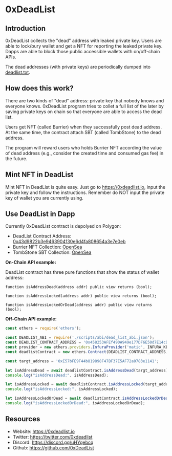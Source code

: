 # 0xDeadList

## Introduction

0xDeadList collects the "dead" address with leaked private key. Users are able to lock/bury wallet and get a NFT for reporting the leaked private key. Dapps are able to block those public accessible wallets with on/off-chain APIs.

The dead addresses (with private keys) are periodically dumped into [deadlist.txt](./deadlist.txt).

## How does this work?

There are two kinds of "dead" address: private key that nobody knows and everyone knows. 0xDeadList program tries to collet a full list of the later by saving private keys on chain so that everyone are able to access the dead list.

Users get NFT (called Burrier) when they successfully post dead address. At the same time, the contract attach SBT (called TombStone) to the dead address.

The program will reward users who holds Burrier NFT according the value of dead address (e.g., consider the created time and consumed gas fee) in the future.

## Mint NFT in DeadList

Mint NFT in DeadList is quite easy. Just go to https://0xdeadlist.io, input the private key and follow the instructions. Remember do NOT input the private key of wallet you are currently using.

## Use DeadList in Dapp

Currently 0xDeadList contract is depolyed on Polygon:

- DeadList Contract Address: [0x43d9822b3e9463904130e6d4fa808654a3e7e0eb](https://polygonscan.com/address/0x43d9822b3e9463904130e6d4fa808654a3e7e0eb)
- Burrier NFT Collection: [OpenSea](https://opensea.io/collection/addressburier-v2)
- TombStone SBT Collection: [OpenSea](https://opensea.io/collection/tombstone-v4)

**On-Chain API example:**

DeadList contract has three pure functions that show the status of wallet address:

``` solidity
function isAddressDead(address addr) public view returns (bool);

function isAddressLocked(address addr) public view returns (bool);

function isAddressLockedOrDead(address addr) public view returns (bool);
```

**Off-Chain API example:**

``` js
const ethers = require('ethers');

const DEADLIST_ABI = require('./scripts/abi/dead_list_abi.json');
const DEADLIST_CONTRACT_ADDRESS = '0x458253AFEf490A949e177DF6E50d7E14cD86C6d9';
const provider = new ethers.providers.InfuraProvider('matic', INFURA_KEY); // USE YOUR OWN KEY
const deadlistContract = new ethers.Contract(DEADLIST_CONTRACT_ADDRESS, DEADLIST_ABI, provider);

const targt_address = '0xE57bFE9F44b819898F47BF37E5AF72a0783e1141';

let isAddressDead = await deadlistContract.isAddressDead(targt_address);
console.log("isAddressDead:", isAddressDead);

let isAddressLocked = await deadlistContract.isAddressLocked(targt_address);
console.log("isAddressLocked:", isAddressLocked);

let isAddressLockedOrDead = await deadlistContract.isAddressLockedOrDead(targt_address);
console.log("isAddressLockedOrDead:", isAddressLockedOrDead);
```

## Resources

- Website: https://0xdeadlist.io
- Twitter: https://twitter.com/0xdeadlist
- Discord: https://discord.gg/uHYgebcq
- Github: https://github.com/0xDeadList